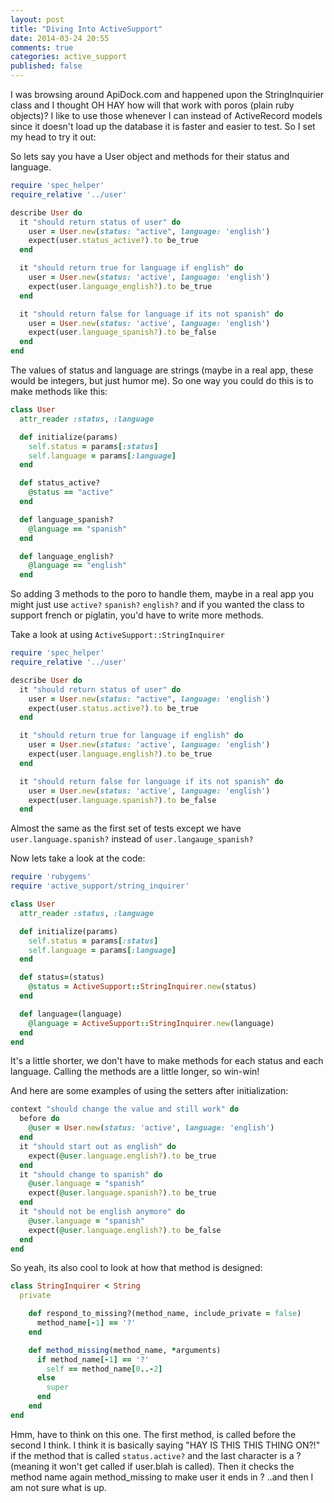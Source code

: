 ```yaml
---
layout: post
title: "Diving Into ActiveSupport"
date: 2014-03-24 20:55
comments: true
categories: active_support
published: false
---
```


I was browsing around ApiDock.com and happened upon the StringInquirier  class and I thought OH HAY how will that work with poros (plain ruby objects)? I like to use those whenever I can instead of ActiveRecord models since it doesn't load up the database it is faster and easier to test. So I set my head to try it out:


So lets say you have a User object and methods for their status and language.

```ruby
require 'spec_helper'
require_relative '../user'

describe User do
  it "should return status of user" do
    user = User.new(status: "active", language: 'english')
    expect(user.status_active?).to be_true
  end

  it "should return true for language if english" do
    user = User.new(status: 'active', language: 'english')
    expect(user.language_english?).to be_true
  end

  it "should return false for language if its not spanish" do
    user = User.new(status: 'active', language: 'english')
    expect(user.language_spanish?).to be_false
  end
end
```

The values of status and language are strings (maybe in a real app, these would be integers, but just humor me). So one way you could do this is to make methods like this:

```ruby
class User
  attr_reader :status, :language

  def initialize(params)
    self.status = params[:status] 
    self.language = params[:language]
  end

  def status_active?
    @status == "active"
  end

  def language_spanish?
    @language == "spanish"
  end

  def language_english? 
    @language == "english"
  end  
```

So adding 3 methods to the poro to handle them, maybe in a real app you might just use `active?` `spanish?` `english?` and if you wanted the class to support french or piglatin, you'd have to write more methods. 

Take a look at using `ActiveSupport::StringInquirer`

``` ruby
require 'spec_helper'
require_relative '../user'

describe User do
  it "should return status of user" do
    user = User.new(status: "active", language: 'english')
    expect(user.status.active?).to be_true
  end

  it "should return true for language if english" do
    user = User.new(status: 'active', language: 'english')
    expect(user.language.english?).to be_true
  end

  it "should return false for language if its not spanish" do
    user = User.new(status: 'active', language: 'english')
    expect(user.language.spanish?).to be_false
  end
```

Almost the same as the first set of tests except we have `user.language.spanish?` instead of `user.langauge_spanish?`

Now lets take a look at the code:

```ruby
require 'rubygems'
require 'active_support/string_inquirer'

class User
  attr_reader :status, :language

  def initialize(params)
    self.status = params[:status] 
    self.language = params[:language]
  end

  def status=(status)
    @status = ActiveSupport::StringInquirer.new(status)
  end

  def language=(language)
    @language = ActiveSupport::StringInquirer.new(language)
  end
end
```

It's a little shorter, we don't have to make methods for each status and each language. Calling the methods are a little longer, so win-win! 

And here are some examples of using the setters after initialization:

```ruby
context "should change the value and still work" do
  before do
    @user = User.new(status: 'active', language: 'english')
  end
  it "should start out as english" do
    expect(@user.language.english?).to be_true
  end
  it "should change to spanish" do
    @user.language = "spanish"
    expect(@user.language.spanish?).to be_true
  end
  it "should not be english anymore" do
    @user.language = "spanish"
    expect(@user.language.english?).to be_false
  end
end
```

So yeah, its also cool to look at how that method is designed:

```ruby activesupport (4.0.4)
class StringInquirer < String
  private

    def respond_to_missing?(method_name, include_private = false)
      method_name[-1] == '?'
    end

    def method_missing(method_name, *arguments)
      if method_name[-1] == '?'
        self == method_name[0..-2]
      else
        super
      end
    end
end
```

Hmm, have to think on this one. The first method, is called before the second I think. I think it is basically saying "HAY IS THIS THIS THING ON?!" if the method that is called `status.active?` and the last character is a ? (meaning it won't get called if user.blah is called). Then it checks the method name again method_missing to make user it ends in ? ..and then I am not sure what is up. 







